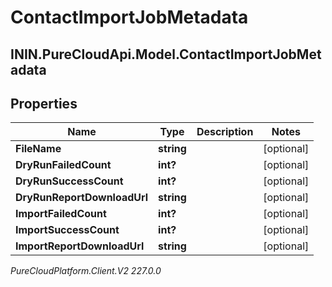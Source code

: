 # ContactImportJobMetadata

## ININ.PureCloudApi.Model.ContactImportJobMetadata

## Properties

|Name | Type | Description | Notes|
|------------ | ------------- | ------------- | -------------|
| **FileName** | **string** |  | [optional] |
| **DryRunFailedCount** | **int?** |  | [optional] |
| **DryRunSuccessCount** | **int?** |  | [optional] |
| **DryRunReportDownloadUrl** | **string** |  | [optional] |
| **ImportFailedCount** | **int?** |  | [optional] |
| **ImportSuccessCount** | **int?** |  | [optional] |
| **ImportReportDownloadUrl** | **string** |  | [optional] |



_PureCloudPlatform.Client.V2 227.0.0_
